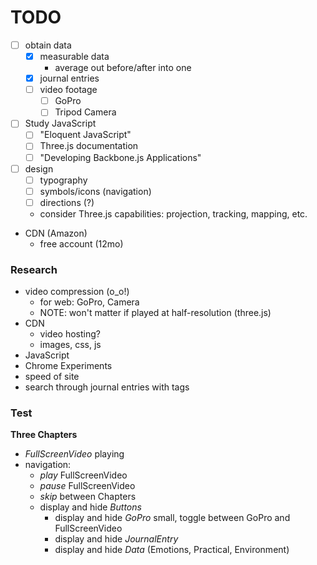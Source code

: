 # TODO

- [ ] obtain data
  * [x] measurable data
    - average out before/after into one
  * [x] journal entries
  * [ ] video footage
    - [ ] GoPro
    - [ ] Tripod Camera
- [ ] Study JavaScript
  * [ ] "Eloquent JavaScript"
  * [ ] Three.js documentation
  * [ ] "Developing Backbone.js Applications"
- [ ] design
  * [ ] typography
  * [ ] symbols/icons (navigation)
  * [ ] directions (?)
  * consider Three.js capabilities: projection, tracking, mapping, etc.
- CDN (Amazon)
  * free account (12mo)

### Research

- video compression (o_o!)
  * for web: GoPro, Camera
  * NOTE: won't matter if played at half-resolution (three.js)
- CDN
  * video hosting?
  * images, css, js
- JavaScript
- Chrome Experiments
- speed of site
- search through journal entries with tags

### Test

**Three Chapters**
- _FullScreenVideo_ playing
- navigation:
  * _play_ FullScreenVideo
  * _pause_ FullScreenVideo
  * _skip_ between Chapters
  * display and hide _Buttons_
    - display and hide _GoPro_ small, toggle between GoPro and FullScreenVideo
    - display and hide _JournalEntry_
    - display and hide _Data_ (Emotions, Practical, Environment)

